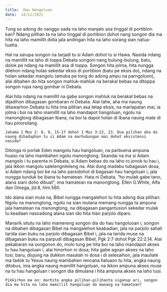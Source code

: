 ```yaml
---
title:  Hau Hangoluan
date:  14/11/2021
---
```


Tung so adong do nanggo sada na laho manjalo asa tinggal di portibion kan? Ndang pilihan ta na laho tinggal di portibion dohot nang songon dia ma hita na laho mamillit didia jala andingan hita na laho sorang sian natua-tuatta.

Hal na sarupa songon na tarjadi tu si Adam dohot tu si Hawa. Nasida ndang na mamillit na laho di toppa Debata songoni nang bulung-bulung, batu, dolok pe ndang na mamillit asa di toppa. Songon hita jolma, hita nungga dilehon ndang holas sekedar eksis di portibion (batu pe eksis do), ndang na holan sekedar mangolu (amuba pe tong do adong ampu na parngoluon), alai dibahen do hita songon mahluk-mahluk na berakal bebas na ditoppa songon rupa nang gombar ni Debata.

Alai hita ndang na mamillit na gabe songon mahluk na berakal bebas na dijadihon dibagasan gombaran ni Debata. Alai tahe, aha ma naung ditawarhon Debata tu hita ima pilihan asa tetap eksis, na marlapatan mai, ia jolma i boi na laho mamillit na laho mandapot hangoluan, ngolu na manongtong dibagasan Ibana, na boi ta dapot holan di Ibana naung mate di hau pinorsilang.

`Jahama 1 Mus 2: 8, 9, 15-17 dohot 1 Mus 3:22, 23. Dua pilihan aha do naung dihadaphon tu si Adam na marhubungan mai dohot eksistensi nasida?`

Ditonga ni porlak Eden mangolu hau hangoluan, na parbuena ampuna huaso na laho mambahen ngolu manongtong. Seandai na ma si Adam mangolo i tu parenta ni Debata, si Adam bebas do na laho ro jonok tu hau i, jala ikkon mangolu salelengnileleng na. Alai dung madabu tubagasan dosa, si Adam ndang boi be na laho parsidohot di bagasan hau hangoluan i, jala nungga tunduk be ibana tu hamatean. Hata ni Debata, “ho mulak gabe tano, alana siani doho dibuat”, ima hamatean na manongtong. Ellen G.White, Alfa dan Omega, jld.8, hlm.560.

Ido alana sian mula na, Bibel nungga mangalehon tu hita adong dua pilihan: Ngolu na manongtong, ngolu na sian mulana memang nungga ta ampuna jala hamatean na manongtong, na dibagasan pangantusion sekedar mulak tu keadaan nasoadong alana sian ido hita hian parjolo diparo.

Manarik situtu na laho mamereng songon dia do hau hangoluoan i, songon na dibahen dibagasan Bibel na mangalehon keabadian, jala na parjolo sahali tarida sian buku na parjolo dibagasan Bibel i, jala na tarida muse na dibagasan buku na parpudi dibagasan Bibel, Pgk 2:7 dohot Pgk 22:2,14. Alai pekabaran na songonon do, molo tung pe hita boi na laho mandapot akses tu hau hangoluan i, alai hinorhon ni dosa, hita gabe agoan akses na laho tusi; baru, diujung na dukkon masalah ni dosa i di selesaihon, jala mauliate ma tadok tu Yesus naung mambahen rencana haluaon tu hita, angka naung ditobus, ima angka naung mamillit hangoluan, na ikkon ampuna akses muse na tu hau hangoluan i songon dia dimulana i hita ampuna akses na laho tusi.

`Pikkirhon ma on: marhite angka pilihan-pilihanta siganup ari, songon dia ma hita na laho mamillit hangoluan do manang na hamatean?`